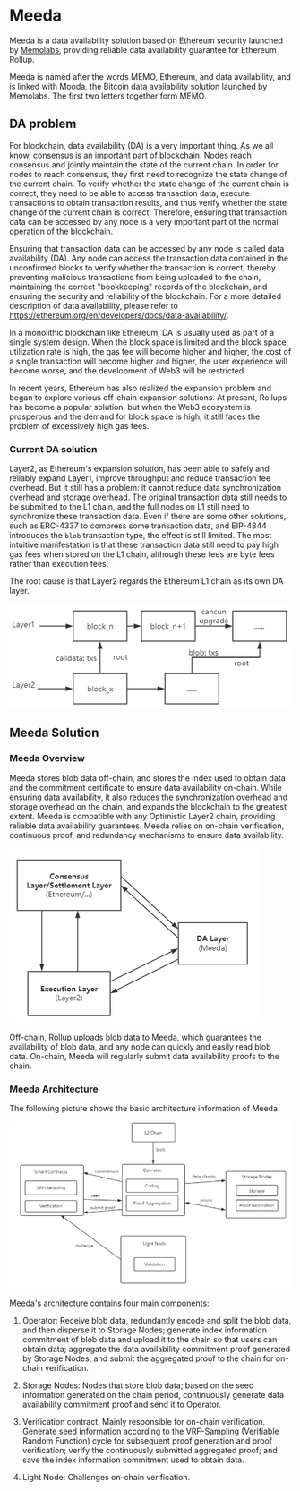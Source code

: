 # Meeda

Meeda is a data availability solution based on Ethereum security launched by [Memolabs](https://memolabs.org/), providing reliable data availability guarantee for Ethereum Rollup.

Meeda is named after the words MEMO, Ethereum, and data availability, and is linked with Mooda, the Bitcoin data availability solution launched by Memolabs. The first two letters together form MEMO.

## DA problem

For blockchain, data availability (DA) is a very important thing. As we all know, consensus is an important part of blockchain. Nodes reach consensus and jointly maintain the state of the current chain. In order for nodes to reach consensus, they first need to recognize the state change of the current chain. To verify whether the state change of the current chain is correct, they need to be able to access transaction data, execute transactions to obtain transaction results, and thus verify whether the state change of the current chain is correct. Therefore, ensuring that transaction data can be accessed by any node is a very important part of the normal operation of the blockchain.

Ensuring that transaction data can be accessed by any node is called data availability (DA). Any node can access the transaction data contained in the unconfirmed blocks to verify whether the transaction is correct, thereby preventing malicious transactions from being uploaded to the chain, maintaining the correct "bookkeeping" records of the blockchain, and ensuring the security and reliability of the blockchain. For a more detailed description of data availability, please refer to https://ethereum.org/en/developers/docs/data-availability/.

In a monolithic blockchain like Ethereum, DA is usually used as part of a single system design. When the block space is limited and the block space utilization rate is high, the gas fee will become higher and higher, the cost of a single transaction will become higher and higher, the user experience will become worse, and the development of Web3 will be restricted.

In recent years, Ethereum has also realized the expansion problem and began to explore various off-chain expansion solutions. At present, Rollups has become a popular solution, but when the Web3 ecosystem is prosperous and the demand for block space is high, it still faces the problem of excessively high gas fees.

### Current DA solution

Layer2, as Ethereum's expansion solution, has been able to safely and reliably expand Layer1, improve throughput and reduce transaction fee overhead. But it still has a problem: it cannot reduce data synchronization overhead and storage overhead. The original transaction data still needs to be submitted to the L1 chain, and the full nodes on L1 still need to synchronize these transaction data. Even if there are some other solutions, such as ERC-4337 to compress some transaction data, and EIP-4844 introduces the `blob` transaction type, the effect is still limited. The most intuitive manifestation is that these transaction data still need to pay high gas fees when stored on the L1 chain, although these fees are byte fees rather than execution fees.

The root cause is that Layer2 regards the Ethereum L1 chain as its own DA layer.

<img src="../../images/now-resolve-method.png" title="" alt="" data-align="center">

## Meeda Solution

### Meeda Overview

Meeda stores blob data off-chain, and stores the index used to obtain data and the commitment certificate to ensure data availability on-chain. While ensuring data availability, it also reduces the synchronization overhead and storage overhead on the chain, and expands the blockchain to the greatest extent. Meeda is compatible with any Optimistic Layer2 chain, providing reliable data availability guarantees. Meeda relies on on-chain verification, continuous proof, and redundancy mechanisms to ensure data availability.

<img src="../../images/structure.png" title="" alt="" data-align="center">

Off-chain, Rollup uploads blob data to Meeda, which guarantees the availability of blob data, and any node can quickly and easily read blob data. On-chain, Meeda will regularly submit data availability proofs to the chain.

### Meeda Architecture

The following picture shows the basic architecture information of Meeda.

<img src="../../images/meeda-structure.png" title="" alt="" data-align="center">

Meeda's architecture contains four main components:

1. Operator: Receive blob data, redundantly encode and split the blob data, and then disperse it to Storage Nodes; generate index information commitment of blob data and upload it to the chain so that users can obtain data; aggregate the data availability commitment proof generated by Storage Nodes, and submit the aggregated proof to the chain for on-chain verification.

2. Storage Nodes: Nodes that store blob data; based on the seed information generated on the chain period, continuously generate data availability commitment proof and send it to Operator.

3. Verification contract: Mainly responsible for on-chain verification. Generate seed information according to the VRF-Sampling (Verifiable Random Function) cycle for subsequent proof generation and proof verification; verify the continuously submitted aggregated proof; and save the index information commitment used to obtain data.

4. Light Node: Challenges on-chain verification.
